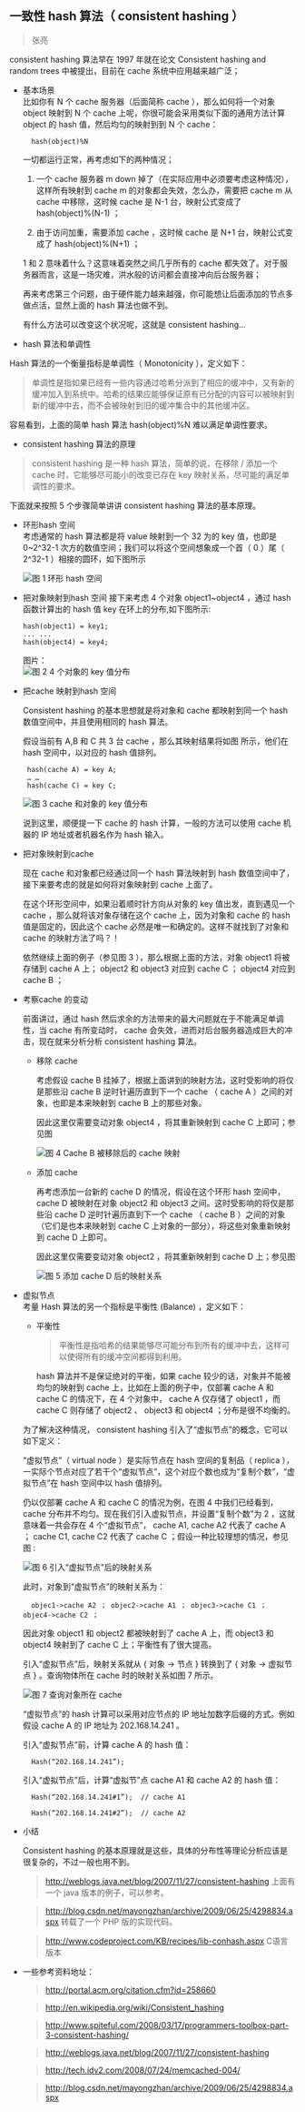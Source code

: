 ## 一致性 hash 算法（ consistent hashing ）
> 张亮

consistent hashing 算法早在 1997 年就在论文 Consistent hashing and random trees 中被提出，目前在 cache 系统中应用越来越广泛；

* 基本场景  
	比如你有 N 个 cache 服务器（后面简称 cache ），那么如何将一个对象 object 映射到 N 个 cache 上呢，你很可能会采用类似下面的通用方法计算 object 的 hash 值，然后均匀的映射到到 N 个 cache：

		hash(object)%N

	一切都运行正常，再考虑如下的两种情况；

	1. 一个 cache 服务器 m down 掉了（在实际应用中必须要考虑这种情况），这样所有映射到 cache m 的对象都会失效，怎么办，需要把 cache m 从 cache 中移除，这时候 cache 是 N-1 台，映射公式变成了 hash(object)%(N-1) ；

	2. 由于访问加重，需要添加 cache ，这时候 cache 是 N+1 台，映射公式变成了 hash(object)%(N+1) ；

	1 和 2 意味着什么？这意味着突然之间几乎所有的 cache 都失效了。对于服务器而言，这是一场灾难，洪水般的访问都会直接冲向后台服务器；

	再来考虑第三个问题，由于硬件能力越来越强，你可能想让后面添加的节点多做点活，显然上面的 hash 算法也做不到。

	有什么方法可以改变这个状况呢，这就是 consistent hashing...  

* hash 算法和单调性

Hash 算法的一个衡量指标是单调性（ Monotonicity ），定义如下：

   > 单调性是指如果已经有一些内容通过哈希分派到了相应的缓冲中，又有新的缓冲加入到系统中。哈希的结果应能够保证原有已分配的内容可以被映射到新的缓冲中去，而不会被映射到旧的缓冲集合中的其他缓冲区。

容易看到，上面的简单 hash 算法 hash(object)%N 难以满足单调性要求。

* consistent hashing 算法的原理  

> consistent hashing 是一种 hash 算法，简单的说，在移除 / 添加一个 cache 时，它能够尽可能小的改变已存在 key 映射关系，尽可能的满足单调性的要求。

下面就来按照 5 个步骤简单讲讲 consistent hashing 算法的基本原理。

  * 环形hash 空间  
	考虑通常的 hash 算法都是将 value 映射到一个 32 为的 key 值，也即是 0~2^32-1 次方的数值空间；我们可以将这个空间想象成一个首（ 0 ）尾（ 2^32-1 ）相接的圆环，如下图所示

	![图 1 环形 hash 空间](http://7xle4i.com1.z0.glb.clouddn.com/consistenthashing1.JPG)

  * 把对象映射到hash 空间
接下来考虑 4 个对象 object1~object4 ，通过 hash 函数计算出的 hash 值 key 在环上的分布,如下图所示:


		hash(object1) = key1;
		... ...
		hash(object4) = key4;

	图片：  
	![图 2 4 个对象的 key 值分布](http://7xle4i.com1.z0.glb.clouddn.com/consistenthashing2.JPG)

 * 把cache 映射到hash 空间  

	Consistent hashing 的基本思想就是将对象和 cache 都映射到同一个 hash 数值空间中，并且使用相同的 hash 算法。

	假设当前有 A,B 和 C 共 3 台 cache ，那么其映射结果将如图 所示，他们在 hash 空间中，以对应的 hash 值排列。

		hash(cache A) = key A;
		… …
		hash(cache C) = key C;

	![图 3 cache 和对象的 key 值分布](http://7xle4i.com1.z0.glb.clouddn.com/consistenthashing3.JPG)

	说到这里，顺便提一下 cache 的 hash 计算，一般的方法可以使用 cache 机器的 IP 地址或者机器名作为 hash 输入。

 * 把对象映射到cache

	现在 cache 和对象都已经通过同一个 hash 算法映射到 hash 数值空间中了，接下来要考虑的就是如何将对象映射到 cache 上面了。

	在这个环形空间中，如果沿着顺时针方向从对象的 key 值出发，直到遇见一个 cache ，那么就将该对象存储在这个 cache 上，因为对象和 cache 的 hash 值是固定的，因此这个 cache 必然是唯一和确定的。这样不就找到了对象和 cache 的映射方法了吗？！

	依然继续上面的例子（参见图 3 ），那么根据上面的方法，对象 object1 将被存储到 cache A 上； object2 和 object3 对应到 cache C ； object4 对应到 cache B ；

  * 考察cache 的变动

	前面讲过，通过 hash 然后求余的方法带来的最大问题就在于不能满足单调性，当 cache 有所变动时， cache 会失效，进而对后台服务器造成巨大的冲击，现在就来分析分析 consistent hashing 算法。

  	* 移除 cache

		考虑假设 cache B 挂掉了，根据上面讲到的映射方法，这时受影响的将仅是那些沿 cache B 逆时针遍历直到下一个 cache （ cache A ）之间的对象，也即是本来映射到 cache B 上的那些对象。

		因此这里仅需要变动对象 object4 ，将其重新映射到 cache C 上即可；参见图

		![图 4 Cache B 被移除后的 cache 映射](http://7xle4i.com1.z0.glb.clouddn.com/consistenthashing4.JPG)

	* 添加 cache

		再考虑添加一台新的 cache D 的情况，假设在这个环形 hash 空间中， cache D 被映射在对象 object2 和 object3 之间。这时受影响的将仅是那些沿 cache D 逆时针遍历直到下一个 cache （ cache B ）之间的对象（它们是也本来映射到 cache C 上对象的一部分），将这些对象重新映射到 cache D 上即可。

		因此这里仅需要变动对象 object2 ，将其重新映射到 cache D 上；参见图 

		![图 5 添加 cache D 后的映射关系](http://7xle4i.com1.z0.glb.clouddn.com/consistenthashing5.JPG)

* 虚拟节点  
	考量 Hash 算法的另一个指标是平衡性 (Balance) ，定义如下：

	* 平衡性  
		> 平衡性是指哈希的结果能够尽可能分布到所有的缓冲中去，这样可以使得所有的缓冲空间都得到利用。

		hash 算法并不是保证绝对的平衡，如果 cache 较少的话，对象并不能被均匀的映射到 cache 上，比如在上面的例子中，仅部署 cache A 和 cache C 的情况下，在 4 个对象中， cache A 仅存储了 object1 ，而 cache C 则存储了 object2 、 object3 和 object4 ；分布是很不均衡的。

	为了解决这种情况， consistent hashing 引入了“虚拟节点”的概念，它可以如下定义：

	“虚拟节点”（ virtual node ）是实际节点在 hash 空间的复制品（ replica ），一实际个节点对应了若干个“虚拟节点”，这个对应个数也成为“复制个数”，“虚拟节点”在 hash 空间中以 hash 值排列。

	仍以仅部署 cache A 和 cache C 的情况为例，在图 4 中我们已经看到， cache 分布并不均匀。现在我们引入虚拟节点，并设置“复制个数”为 2 ，这就意味着一共会存在 4 个“虚拟节点”， cache A1, cache A2 代表了 cache A ； cache C1, cache C2 代表了 cache C ；假设一种比较理想的情况，参见图 :

	![图 6 引入“虚拟节点”后的映射关系](http://7xle4i.com1.z0.glb.clouddn.com/consistenthashing6l.JPG)

	此时，对象到“虚拟节点”的映射关系为：

		objec1->cache A2 ； objec2->cache A1 ； objec3->cache C1 ； objec4->cache C2 ；

	因此对象 object1 和 object2 都被映射到了 cache A 上，而 object3 和 object4 映射到了 cache C 上；平衡性有了很大提高。

	引入“虚拟节点”后，映射关系就从 { 对象 -> 节点 } 转换到了 { 对象 -> 虚拟节点 } 。查询物体所在 cache 时的映射关系如图 7 所示。

	![图 7 查询对象所在 cache](http://7xle4i.com1.z0.glb.clouddn.com/consistenthashing7.JPG)

	“虚拟节点”的 hash 计算可以采用对应节点的 IP 地址加数字后缀的方式。例如假设 cache A 的 IP 地址为 202.168.14.241 。

	引入“虚拟节点”前，计算 cache A 的 hash 值：

		Hash(“202.168.14.241”);

	引入“虚拟节点”后，计算“虚拟节”点 cache A1 和 cache A2 的 hash 值：

		Hash(“202.168.14.241#1”);  // cache A1
	
		Hash(“202.168.14.241#2”);  // cache A2

* 小结

	Consistent hashing 的基本原理就是这些，具体的分布性等理论分析应该是很复杂的，不过一般也用不到。

	> http://weblogs.java.net/blog/2007/11/27/consistent-hashing 上面有一个 java 版本的例子，可以参考。

	> http://blog.csdn.net/mayongzhan/archive/2009/06/25/4298834.aspx 转载了一个 PHP 版的实现代码。

	> http://www.codeproject.com/KB/recipes/lib-conhash.aspx C语言版本



 

* 一些参考资料地址：

	> http://portal.acm.org/citation.cfm?id=258660

	> http://en.wikipedia.org/wiki/Consistent_hashing

	> http://www.spiteful.com/2008/03/17/programmers-toolbox-part-3-consistent-hashing/

	> http://weblogs.java.net/blog/2007/11/27/consistent-hashing

	> http://tech.idv2.com/2008/07/24/memcached-004/

	> http://blog.csdn.net/mayongzhan/archive/2009/06/25/4298834.aspx